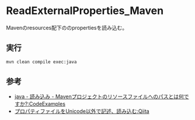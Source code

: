 # ReadExternalProperties_Maven
Mavenのresources配下ののpropertiesを読み込む。

## 実行

``` bash
mvn clean compile exec:java
```

## 参考

- [java - 読み込み - Mavenプロジェクトのリソースファイルへのパスとは何ですか?:CodeExamples](https://code-examples.net/ja/q/2f5f69)
- [プロパティファイルをUnicode以外で記述、読み込む:Qiita](https://qiita.com/areph/items/e2430fe12a2880fb7a2e)